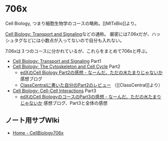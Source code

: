 # 706x

Cell Biology, つまり細胞生物学のコースの略称。[[MITxBio]]より。

[Cell Biology: Transport and Signaling](https://www.edx.org/course/cell-biology-transport)などの通称。 厳密には7.06xだが、ハッシュタグなどには小数点が入ってないので自分も入れない。

7.06xは３つのコースに分かれているが、これらをまとめて706xと呼ぶ。

- [Cell Biology: Transport and Signaling](https://www.edx.org/course/cell-biology-transport) Part1
- [Cell Biology: The Cytoskeleton and Cell Cycle](https://www.edx.org/course/cell-biology-2) Part2
   - [edXのCell Biology Part2の感想 - なーんだ、ただの水たまりじゃないか](https://karino2.github.io/2022/05/19/cell_biology_part2_finish.html) 感想ブログ
  - [ClassCentralに書いた自分のPart2のレビュー](https://www.classcentral.com/course/cell-biology-2-22832?review-id=196149) （[[ClassCentral]]より）
- [Cell Biology: Cell-Cell Interactions](https://www.edx.org/course/cell-biology-3) Part3
  - [edXのCell BiologyのコースのPart3の感想 - なーんだ、ただの水たまりじゃないか](https://karino2.github.io/2022/07/10/cell_biology_part3_finish.html) 感想ブログ、Part3と全体の感想

## ノート用サブWIki

- [Home - CellBiology706x](https://karino2.github.io/SubWiki/CellBiology706x/Home)
